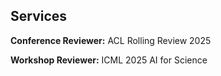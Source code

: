 ## Services

**Conference Reviewer:** ACL Rolling Review 2025

**Workshop Reviewer:** ICML 2025 AI for Science

